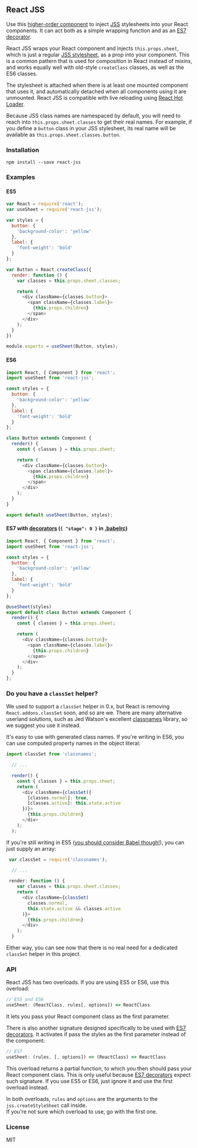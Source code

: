 ## React JSS

Use this [higher-order component](https://medium.com/@dan_abramov/mixins-are-dead-long-live-higher-order-components-94a0d2f9e750) to inject [JSS](https://github.com/jsstyles/jss) stylesheets into your React components. It can act both as a simple wrapping function and as an [ES7 decorator](https://github.com/wycats/javascript-decorators).

React JSS wraps your React component and injects `this.props.sheet`, which is just a regular [JSS stylesheet](https://github.com/jsstyles/jss), as a prop into your component. This is a common pattern that is used for composition in React instead of mixins, and works equally well with old-style `createClass` classes, as well as the ES6 classes.

The stylesheet is attached when there is at least one mounted component that uses it, and automatically detached when all components using it are unmounted. React JSS is compatible with live reloading using [React Hot Loader](https://github.com/gaearon/react-hot-loader).

Because JSS class names are namespaced by default, you will need to reach into `this.props.sheet.classes` to get their real names. For example, if you define a `button` class in your JSS stylesheet, its real name will be available as `this.props.sheet.classes.button`.

### Installation

```
npm install --save react-jss
```

### Examples

#### ES5

```js
var React = require('react');
var useSheet = require('react-jss');

var styles = {
  button: {
    'background-color': 'yellow'
  },
  label: {
    'font-weight': 'bold'
  }
};

var Button = React.createClass({
  render: function () {
    var classes = this.props.sheet.classes;

    return (
      <div className={classes.button}>
        <span className={classes.label}>
          {this.props.children}
        </span>
      </div>
    );
  }
})

module.exports = useSheet(Button, styles);
```

#### ES6

```js
import React, { Component } from 'react';
import useSheet from 'react-jss';

const styles = {
  button: {
    'background-color': 'yellow'
  },
  label: {
    'font-weight': 'bold'
  }
};

class Button extends Component {
  render() {
    const { classes } = this.props.sheet;

    return (
      <div className={classes.button}>
        <span className={classes.label}>
          {this.props.children}
        </span>
      </div>
    );
  }
}

export default useSheet(Button, styles);
```

#### ES7 with [decorators](https://github.com/wycats/javascript-decorators) (`{ "stage": 0 }` in [.babelrc](https://babeljs.io/docs/usage/babelrc/))

```js
import React, { Component } from 'react';
import useSheet from 'react-jss';

const styles = {
  button: {
    'background-color': 'yellow'
  },
  label: {
    'font-weight': 'bold'
  }
};

@useSheet(styles)
export default class Button extends Component {
  render() {
    const { classes } = this.props.sheet;

    return (
      <div className={classes.button}>
        <span className={classes.label}>
          {this.props.children}
        </span>
      </div>
    );
  }
};
```

### Do you have a `classSet` helper?

We used to support a `classSet` helper in 0.x, but React is removing `React.addons.classSet` soon, and so are we. There are many alternative userland solutions, such as Jed Watson's excellent [classnames](https://github.com/JedWatson/classnames) library, so we suggest you use it instead.

It's easy to use with generated class names. If you're writing in ES6, you can use computed property names in the object literal:

```js
import classSet from 'classnames';

  // ...

  render() {
    const { classes } = this.props.sheet;
    return (
      <div className={classSet({
        [classes.normal]: true,
        [classes.active]: this.state.active
      })}>
        {this.props.children}
      </div>
    );
  );
```

If you're still writing in ES5 ([you should consider Babel though!](https://babeljs.io/)), you can just supply an array:

```js
 var classSet = require('classnames');

  // ...

 render: function () {
    var classes = this.props.sheet.classes;
    return (
      <div className={classSet(
        classes.normal,
        this.state.active && classes.active
      )}>
        {this.props.children}
      </div>
    );
  }
```

Either way, you can see now that there is no real need for a dedicated `classSet` helper in this project.

### API

React JSS has two overloads.
If you are using ES5 or ES6, use this overload:

```js
// ES5 and ES6
useSheet: (ReactClass, rules[, options]) => ReactClass
```

It lets you pass your React component class as the first parameter.

There is also another signature designed specifically to be used with [ES7 decorators](https://github.com/wycats/javascript-decorators). It activates if pass the styles as the first parameter instead of the component:

```js
// ES7
useSheet: (rules, [, options]) => (ReactClass) => ReactClass
```

This overload returns a partial function, to which you then should pass your React component class. This is only useful because [ES7 decorators](https://github.com/wycats/javascript-decorators) expect such signature. If you use ES5 or ES6, just ignore it and use the first overload instead.

In both overloads, `rules` and `options` are the arguments to the `jss.createStyleSheet` call inside.  
If you're not sure which overload to use, go with the first one.

### License

MIT
